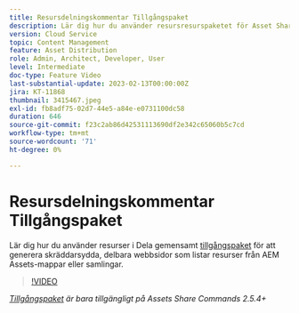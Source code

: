 ```yaml
---
title: Resursdelningskommentar Tillgångspaket
description: Lär dig hur du använder resursresurspaketet för Asset Share Common för att generera skräddarsydda, delningsbara webbsidor som listar resurser från AEM Assets-mappar eller samlingar.
version: Cloud Service
topic: Content Management
feature: Asset Distribution
role: Admin, Architect, Developer, User
level: Intermediate
doc-type: Feature Video
last-substantial-update: 2023-02-13T00:00:00Z
jira: KT-11868
thumbnail: 3415467.jpeg
exl-id: fb8adf75-02d7-44e5-a84e-e0731100dc58
duration: 646
source-git-commit: f23c2ab86d42531113690df2e342c65060b5c7cd
workflow-type: tm+mt
source-wordcount: '71'
ht-degree: 0%

---
```


# Resursdelningskommentar Tillgångspaket

Lär dig hur du använder resurser i Dela gemensamt [tillgångspaket](https://opensource.adobe.com/asset-share-commons/pages/asset-kit/overview/) för att generera skräddarsydda, delbara webbsidor som listar resurser från AEM Assets-mappar eller samlingar.

>[!VIDEO](https://video.tv.adobe.com/v/3415467?quality=12&learn=on)

_[Tillgångspaket](https://opensource.adobe.com/asset-share-commons/pages/asset-kit/overview/) är bara tillgängligt på Assets Share Commands 2.5.4+_
